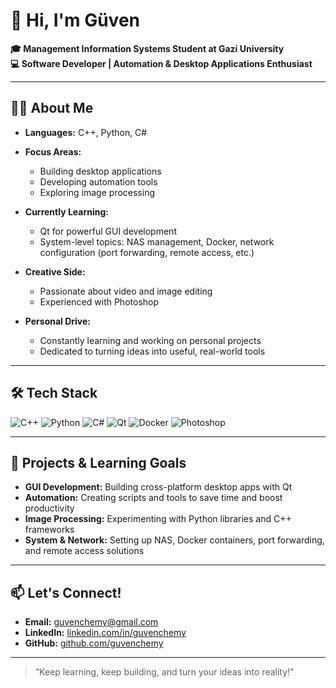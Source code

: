 # 👋 Hi, I'm Güven

**🎓 Management Information Systems Student at Gazi University**  
**💻 Software Developer | Automation & Desktop Applications Enthusiast**

---

## 👨‍💻 About Me

- **Languages:** C++, Python, C#
- **Focus Areas:**  
  - Building desktop applications  
  - Developing automation tools  
  - Exploring image processing

- **Currently Learning:**  
  - Qt for powerful GUI development  
  - System-level topics: NAS management, Docker, network configuration (port forwarding, remote access, etc.)

- **Creative Side:**  
  - Passionate about video and image editing  
  - Experienced with Photoshop

- **Personal Drive:**  
  - Constantly learning and working on personal projects  
  - Dedicated to turning ideas into useful, real-world tools

---

## 🛠️ Tech Stack

![C++](https://img.shields.io/badge/C%2B%2B-00599C?logo=c%2B%2B&logoColor=white&style=flat-square)
![Python](https://img.shields.io/badge/Python-3776AB?logo=python&logoColor=white&style=flat-square)
![C#](https://img.shields.io/badge/C%23-239120?logo=c-sharp&logoColor=white&style=flat-square)
![Qt](https://img.shields.io/badge/Qt-41CD52?logo=qt&logoColor=white&style=flat-square)
![Docker](https://img.shields.io/badge/Docker-2496ED?logo=docker&logoColor=white&style=flat-square)
![Photoshop](https://img.shields.io/badge/Photoshop-31A8FF?logo=adobe-photoshop&logoColor=white&style=flat-square)

---

## 🚀 Projects & Learning Goals

- **GUI Development:** Building cross-platform desktop apps with Qt
- **Automation:** Creating scripts and tools to save time and boost productivity
- **Image Processing:** Experimenting with Python libraries and C++ frameworks
- **System & Network:** Setting up NAS, Docker containers, port forwarding, and remote access solutions

---

## 📫 Let's Connect!

- **Email:** [guvenchemy@gmail.com](mailto:guvenchemy@gmail.com)
- **LinkedIn:** [linkedin.com/in/guvenchemy](https://www.linkedin.com/in/guvenchemy)
- **GitHub:** [github.com/guvenchemy](https://github.com/guvenchemy)

---

> “Keep learning, keep building, and turn your ideas into reality!”
